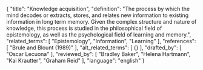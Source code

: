 {
  "title": "Knowledge acquisition",
  "definition": "The process by which the mind decodes or extracts, stores, and relates new information to existing information in long term memory. Given the complex structure and nature of knowledge, this process is studied in the philosophical field of epistemology, as well as the psychological field of learning and memory.",
  "related_terms": [
    "Epistemology",
    "Information",
    "Learning"
  ],
  "references": [
    "Brule and Blount (1989)"
  ],
  "alt_related_terms": [
    {}
  ],
  "drafted_by": [
    "Oscar Lecuona"
  ],
  "reviewed_by": [
    "Bradley Baker",
    "Helena Hartmann",
    "Kai Krautter",
    "Graham Reid"
  ],
  "language": "english"
}
